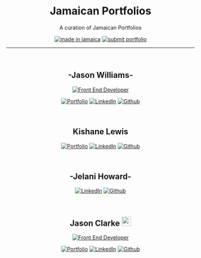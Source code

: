 <h1 align="center">
    Jamaican Portfolios
</h1>

<p align="center">A curation of Jamaican Portfolios </p>

<div align="center">

[![made in jamaica](https://img.shields.io/badge/MADE%20IN-JAMAICA-green?style=for-the-badge)](https://github.com/Rift3000/Jamaican-Portfolio) [![submit portfolio](https://img.shields.io/badge/SUBMIT-PORTFOLIO-gold?style=for-the-badge)](https://github.com/Rift3000/Jamaican-Portfolio/blob/master/CONTRIBUTING.md)

 </div>

<hr>
<br/>

<h2 align="center"><b>-Jason Williams-</b></h2>
<div align="center">

[![Front End Developer](https://img.shields.io/badge/-frontend_developer-darkgreen?style=for-the-badge&logo=react)](https://reactjs.org/)

[![Portfolio](https://img.shields.io/badge/-Portfolio-darkblue?style=for-the-badge&logo=react)](http://jasonwilliamsja.live/)
[![LinkedIn](https://img.shields.io/badge/-LinkedIn-blue?style=for-the-badge&logo=linkedin)](https://www.linkedin.com/in/jason-williams-7056b3a6/)
[![Github](https://img.shields.io/badge/-Github-black?style=for-the-badge&logo=github)](https://github.com/Rift3000)

</div>

<br/>
<h2 align="center"><b>Kishane Lewis</b></h2>
<div align="center">

[![Portfolio](https://img.shields.io/badge/-Portfolio-darkblue?style=for-the-badge&logo=react)](https://cosisaxis.co/)
[![LinkedIn](https://img.shields.io/badge/-LinkedIn-blue?style=for-the-badge&logo=linkedin)](https://www.linkedin.com/in/kishane-lewis/)
[![Github](https://img.shields.io/badge/-Github-black?style=for-the-badge&logo=github)](https://github.com/cosisaxis)

</div>

<br/>
<h2 align="center"><b>-Jelani Howard-</b></h2>
<div align="center">

[![LinkedIn](https://img.shields.io/badge/-LinkedIn-blue?style=for-the-badge&logo=linkedin)](https://www.linkedin.com/in/jelani-howard-786b911b7/)
[![Github](https://img.shields.io/badge/-Github-black?style=for-the-badge&logo=github)](https://github.com/JelaniAHoward)

</div>

<br/>
<h2 align="center"><b>Jason Clarke <img src="https://raw.githubusercontent.com/iampavangandhi/iampavangandhi/master/gifs/Hi.gif" width="25px">
</b></h2>
<div align="center">

[![Front End Developer](https://img.shields.io/badge/-software_engineer-42b883?style=for-the-badge&logo=vue.js&logoColor=fff)](https://www.devjasonclarke.com/)

[![Portfolio](https://img.shields.io/badge/-Portfolio-35495e?style=for-the-badge&logo=vue.js&logoColor=42b883)](https://www.devjasonclarke.com/)
[![LinkedIn](https://img.shields.io/badge/-LinkedIn-blue?style=for-the-badge&logo=linkedin)](https://www.linkedin.com/in/devjasonclarke/)
[![Github](https://img.shields.io/badge/-Github-black?style=for-the-badge&logo=github)](https://github.com/devJasonClarke)

</div>

<br/>
